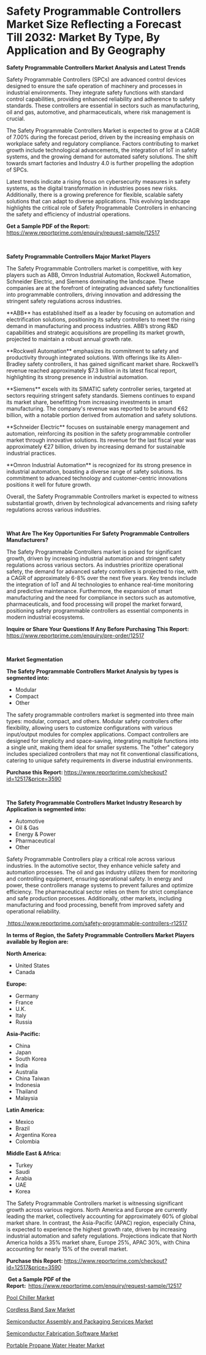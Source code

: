 <p><h1>Safety Programmable Controllers Market Size Reflecting a Forecast Till 2032: Market By Type, By Application and By Geography</h1></p><p><strong>Safety Programmable Controllers Market Analysis and Latest Trends</strong></p>
<p><p>Safety Programmable Controllers (SPCs) are advanced control devices designed to ensure the safe operation of machinery and processes in industrial environments. They integrate safety functions with standard control capabilities, providing enhanced reliability and adherence to safety standards. These controllers are essential in sectors such as manufacturing, oil and gas, automotive, and pharmaceuticals, where risk management is crucial.</p><p>The Safety Programmable Controllers Market is expected to grow at a CAGR of 7.00% during the forecast period, driven by the increasing emphasis on workplace safety and regulatory compliance. Factors contributing to market growth include technological advancements, the integration of IoT in safety systems, and the growing demand for automated safety solutions. The shift towards smart factories and Industry 4.0 is further propelling the adoption of SPCs. </p><p>Latest trends indicate a rising focus on cybersecurity measures in safety systems, as the digital transformation in industries poses new risks. Additionally, there is a growing preference for flexible, scalable safety solutions that can adapt to diverse applications. This evolving landscape highlights the critical role of Safety Programmable Controllers in enhancing the safety and efficiency of industrial operations.</p></p>
<p><strong>Get a Sample PDF of the Report:&nbsp;</strong> <a href="https://www.reportprime.com/enquiry/request-sample/12517?utm_campaign=1873&utm_medium=2&utm_source=Github&utm_content=ia&utm_term=18032025&utm_id=safety-programmable-controllers">https://www.reportprime.com/enquiry/request-sample/12517</a></p>
<p>&nbsp;</p>
<p><strong>Safety Programmable Controllers Major Market Players</strong></p>
<p><p>The Safety Programmable Controllers market is competitive, with key players such as ABB, Omron Industrial Automation, Rockwell Automation, Schneider Electric, and Siemens dominating the landscape. These companies are at the forefront of integrating advanced safety functionalities into programmable controllers, driving innovation and addressing the stringent safety regulations across industries.</p><p>**ABB** has established itself as a leader by focusing on automation and electrification solutions, positioning its safety controllers to meet the rising demand in manufacturing and process industries. ABB’s strong R&D capabilities and strategic acquisitions are propelling its market growth, projected to maintain a robust annual growth rate.</p><p>**Rockwell Automation** emphasizes its commitment to safety and productivity through integrated solutions. With offerings like its Allen-Bradley safety controllers, it has gained significant market share. Rockwell’s revenue reached approximately $7.3 billion in its latest fiscal report, highlighting its strong presence in industrial automation.</p><p>**Siemens** excels with its SIMATIC safety controller series, targeted at sectors requiring stringent safety standards. Siemens continues to expand its market share, benefitting from increasing investments in smart manufacturing. The company's revenue was reported to be around €62 billion, with a notable portion derived from automation and safety solutions.</p><p>**Schneider Electric** focuses on sustainable energy management and automation, reinforcing its position in the safety programmable controller market through innovative solutions. Its revenue for the last fiscal year was approximately €27 billion, driven by increasing demand for sustainable industrial practices.</p><p>**Omron Industrial Automation** is recognized for its strong presence in industrial automation, boasting a diverse range of safety solutions. Its commitment to advanced technology and customer-centric innovations positions it well for future growth.</p><p>Overall, the Safety Programmable Controllers market is expected to witness substantial growth, driven by technological advancements and rising safety regulations across various industries.</p></p>
<p>&nbsp;</p>
<p><strong>What Are The Key Opportunities For Safety Programmable Controllers Manufacturers?</strong></p>
<p><p>The Safety Programmable Controllers market is poised for significant growth, driven by increasing industrial automation and stringent safety regulations across various sectors. As industries prioritize operational safety, the demand for advanced safety controllers is projected to rise, with a CAGR of approximately 6-8% over the next five years. Key trends include the integration of IoT and AI technologies to enhance real-time monitoring and predictive maintenance. Furthermore, the expansion of smart manufacturing and the need for compliance in sectors such as automotive, pharmaceuticals, and food processing will propel the market forward, positioning safety programmable controllers as essential components in modern industrial ecosystems.</p></p>
<p><strong>Inquire or Share Your Questions If Any Before Purchasing This Report:</strong> <a href="https://www.reportprime.com/enquiry/pre-order/12517?utm_campaign=1873&utm_medium=2&utm_source=Github&utm_content=ia&utm_term=18032025&utm_id=safety-programmable-controllers">https://www.reportprime.com/enquiry/pre-order/12517</a></p>
<p>&nbsp;</p>
<p><strong>Market Segmentation</strong></p>
<p><strong>The Safety Programmable Controllers Market Analysis by types is segmented into:</strong></p>
<p><ul><li>Modular</li><li>Compact</li><li>Other</li></ul></p>
<p><p>The safety programmable controllers market is segmented into three main types: modular, compact, and others. Modular safety controllers offer flexibility, allowing users to customize configurations with various input/output modules for complex applications. Compact controllers are designed for simplicity and space-saving, integrating multiple functions into a single unit, making them ideal for smaller systems. The "other" category includes specialized controllers that may not fit conventional classifications, catering to unique safety requirements in diverse industrial environments.</p></p>
<p><strong>Purchase this Report:&nbsp;</strong><a href="https://www.reportprime.com/checkout?id=12517&price=3590&utm_campaign=1873&utm_medium=2&utm_source=Github&utm_content=ia&utm_term=18032025&utm_id=safety-programmable-controllers">https://www.reportprime.com/checkout?id=12517&price=3590</a></p>
<p>&nbsp;</p>
<p><strong>The Safety Programmable Controllers Market Industry Research by Application is segmented into:</strong></p>
<p><ul><li>Automotive</li><li>Oil & Gas</li><li>Energy & Power</li><li>Pharmaceutical</li><li>Other</li></ul></p>
<p><p>Safety Programmable Controllers play a critical role across various industries. In the automotive sector, they enhance vehicle safety and automation processes. The oil and gas industry utilizes them for monitoring and controlling equipment, ensuring operational safety. In energy and power, these controllers manage systems to prevent failures and optimize efficiency. The pharmaceutical sector relies on them for strict compliance and safe production processes. Additionally, other markets, including manufacturing and food processing, benefit from improved safety and operational reliability.</p></p>
<p><a href="https://www.reportprime.com/safety-programmable-controllers-r12517?utm_campaign=1873&utm_medium=2&utm_source=Github&utm_content=ia&utm_term=18032025&utm_id=safety-programmable-controllers">&nbsp;https://www.reportprime.com/safety-programmable-controllers-r12517</a></p>
<p><strong>In terms of Region, the Safety Programmable Controllers Market Players available by Region are:</strong></p>
<p>
    <p> <strong> North America: </strong>
        <ul>
            <li>United States</li>
            <li>Canada</li>
        </ul>
        </p> 
    <p> <strong> Europe: </strong>
        <ul>
            <li>Germany</li>
            <li>France</li>
            <li>U.K.</li>
            <li>Italy</li>
            <li>Russia</li>
        </ul>
        </p> 
    <p> <strong> Asia-Pacific: </strong>
        <ul>
            <li>China</li>
            <li>Japan</li>
            <li>South Korea</li>
            <li>India</li>
            <li>Australia</li>
            <li>China Taiwan</li>
            <li>Indonesia</li>
            <li>Thailand</li>
            <li>Malaysia</li>
        </ul>
        </p> 
    <p> <strong> Latin America: </strong>
        <ul>
            <li>Mexico</li>
            <li>Brazil</li>
            <li>Argentina Korea</li>
            <li>Colombia</li>
        </ul>
        </p> 
    <p> <strong> Middle East & Africa: </strong>
        <ul>
            <li>Turkey</li>
            <li>Saudi</li>
            <li>Arabia</li>
            <li>UAE</li>
            <li>Korea</li>
        </ul>
    </p>
    </p>
<p><p>The Safety Programmable Controllers market is witnessing significant growth across various regions. North America and Europe are currently leading the market, collectively accounting for approximately 60% of global market share. In contrast, the Asia-Pacific (APAC) region, especially China, is expected to experience the highest growth rate, driven by increasing industrial automation and safety regulations. Projections indicate that North America holds a 35% market share, Europe 25%, APAC 30%, with China accounting for nearly 15% of the overall market.</p></p>
<p><strong>Purchase this Report: </strong><a href="https://www.reportprime.com/checkout?id=12517&price=3590&utm_campaign=1873&utm_medium=2&utm_source=Github&utm_content=ia&utm_term=18032025&utm_id=safety-programmable-controllers">https://www.reportprime.com/checkout?id=12517&price=3590</a></p>
<p>&nbsp;<strong>Get a Sample PDF of the Report:&nbsp;&nbsp;</strong><a href="https://www.reportprime.com/enquiry/request-sample/12517?utm_campaign=1873&utm_medium=2&utm_source=Github&utm_content=ia&utm_term=18032025&utm_id=safety-programmable-controllers">https://www.reportprime.com/enquiry/request-sample/12517</a></p>
<p><strong></strong></p>
<p><p><a href="https://www.linkedin.com/pulse/future-market-revenue-pool-chiller-projected-112-cagr-from-xm42f?utm_campaign=1873&utm_medium=2&utm_source=Github&utm_content=ia&utm_term=18032025&utm_id=safety-programmable-controllers">Pool Chiller Market</a></p><p><a href="https://www.linkedin.com/pulse/exploring-growth-opportunities-cordless-band-saw-market-2025-yfgxf?utm_campaign=1873&utm_medium=2&utm_source=Github&utm_content=ia&utm_term=18032025&utm_id=safety-programmable-controllers">Cordless Band Saw Market</a></p><p><a href="https://github.com/popoialraih3/Market-Research-Report-List-1/blob/main/semiconductor-assembly-and-packaging-services-market.md?utm_campaign=1873&utm_medium=2&utm_source=Github&utm_content=ia&utm_term=18032025&utm_id=safety-programmable-controllers">Semiconductor Assembly and Packaging Services Market</a></p><p><a href="https://github.com/sanokdagada01/Market-Research-Report-List-1/blob/main/semiconductor-fabrication-software-market.md?utm_campaign=1873&utm_medium=2&utm_source=Github&utm_content=ia&utm_term=18032025&utm_id=safety-programmable-controllers">Semiconductor Fabrication Software Market</a></p><p><a href="https://www.linkedin.com/pulse/sustainability-trends-portable-propane-water-heater-industry-vvmhf?utm_campaign=1873&utm_medium=2&utm_source=Github&utm_content=ia&utm_term=18032025&utm_id=safety-programmable-controllers">Portable Propane Water Heater Market</a></p></p>